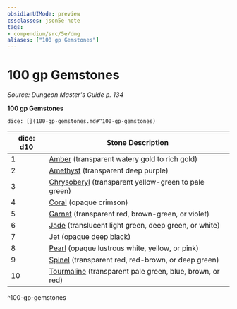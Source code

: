 ```yaml
---
obsidianUIMode: preview
cssclasses: json5e-note
tags:
- compendium/src/5e/dmg
aliases: ["100 gp Gemstones"]
---
```

# 100 gp Gemstones
*Source: Dungeon Master's Guide p. 134* 

**100 gp Gemstones**

`dice: [](100-gp-gemstones.md#^100-gp-gemstones)`

| dice: d10 | Stone Description |
|-----------|-------------------|
| 1 | [Amber](/2-Mechanics/CLI/items/amber.md) (transparent watery gold to rich gold) |
| 2 | [Amethyst](/2-Mechanics/CLI/items/amethyst.md) (transparent deep purple) |
| 3 | [Chrysoberyl](/2-Mechanics/CLI/items/chrysoberyl.md) (transparent yellow-green to pale green) |
| 4 | [Coral](/2-Mechanics/CLI/items/coral.md) (opaque crimson) |
| 5 | [Garnet](/2-Mechanics/CLI/items/garnet.md) (transparent red, brown-green, or violet) |
| 6 | [Jade](/2-Mechanics/CLI/items/jade.md) (translucent light green, deep green, or white) |
| 7 | [Jet](/2-Mechanics/CLI/items/jet.md) (opaque deep black) |
| 8 | [Pearl](/2-Mechanics/CLI/items/pearl.md) (opaque lustrous white, yellow, or pink) |
| 9 | [Spinel](/2-Mechanics/CLI/items/spinel.md) (transparent red, red-brown, or deep green) |
| 10 | [Tourmaline](/2-Mechanics/CLI/items/tourmaline.md) (transparent pale green, blue, brown, or red) |
^100-gp-gemstones